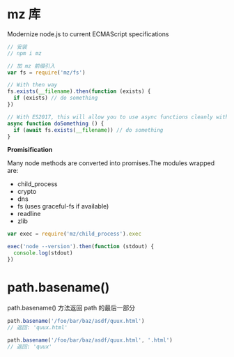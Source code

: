 # mz 库

Modernize node.js to current ECMAScript specifications

```js
// 安装
// npm i mz

// 加 mz 前缀引入
var fs = require('mz/fs')

// With then way
fs.exists(__filename).then(function (exists) {
  if (exists) // do something
})

// With ES2017, this will allow you to use async functions cleanly with node's core API:
async function doSomething () {
  if (await fs.exists(__filename)) // do something
}
```

**Promisification**

Many node methods are converted into promises.The modules wrapped are:

- child_process
- crypto
- dns
- fs (uses graceful-fs if available)
- readline
- zlib

```js
var exec = require('mz/child_process').exec

exec('node --version').then(function (stdout) {
  console.log(stdout)
})
```

# path.basename()

path.basename() 方法返回 path 的最后一部分

```js
path.basename('/foo/bar/baz/asdf/quux.html')
// 返回: 'quux.html'

path.basename('/foo/bar/baz/asdf/quux.html', '.html')
// 返回: 'quux'
```
